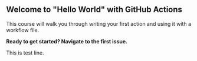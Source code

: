 ## Welcome to "Hello World" with GitHub Actions

This course will walk you through writing your first action and using it with a workflow file. 

**Ready to get started? Navigate to the first issue.**

This is test line.
